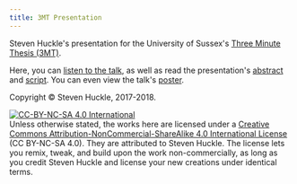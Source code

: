 ```yaml
---
title: 3MT Presentation
---
```


Steven Huckle's presentation for the University of Sussex's [Three Minute Thesis (3MT)](http://www.sussex.ac.uk/internal/doctoralschool/researcherdev/threeminthesis).

Here, you can [listen to the talk](/audio/3MT.ogg), as well as read the presentation's [abstract](/docs/abstract.md) and [script](/docs/presentation/script.md). You can even view the talk's [poster](/docs/presentation/3MT.bmp).

Copyright © Steven Huckle, 2017-2018.

<a rel="license" href="http://creativecommons.org/licenses/by-nc-sa/4.0/"><img alt="CC-BY-NC-SA 4.0 International" style="border-width:0" src="https://i.creativecommons.org/l/by-nc-sa/4.0/88x31.png" /></a><br />
Unless otherwise stated, the works here are licensed under a [Creative Commons Attribution-NonCommercial-ShareAlike 4.0 International License](https://creativecommons.org/licenses/by-nc-sa/4.0/) (CC BY-NC-SA 4.0). They are attributed to Steven Huckle. The license lets you remix, tweak, and build upon the work non-commercially, as long as you credit Steven Huckle and license your new creations under identical terms.
